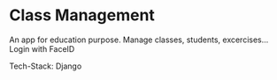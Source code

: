 # Class Management

An app for education purpose. Manage classes, students, excercises...
Login with FaceID

Tech-Stack: Django
